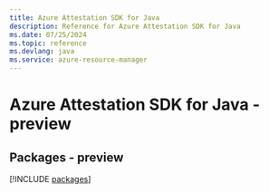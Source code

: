 ```yaml
---
title: Azure Attestation SDK for Java
description: Reference for Azure Attestation SDK for Java
ms.date: 07/25/2024
ms.topic: reference
ms.devlang: java
ms.service: azure-resource-manager
---
```

# Azure Attestation SDK for Java - preview
## Packages - preview
[!INCLUDE [packages](attestation-index.md)]